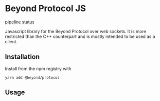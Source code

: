 # Beyond Protocol JS

[pipeline status](https://gitlab.utu.fi/beyondaka/beyond-protocol-js/badges/main/pipeline.svg)

Javascript library for the Beyond Protocol over web sockets. It is more restricted than the C++ counterpart and is mostly intended to be used as a client.

## Installation

Install from the npm registry with

`yarn add @beyond/protocol`

## Usage

